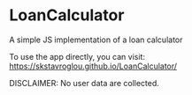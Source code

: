 # LoanCalculator
A simple JS implementation of a loan calculator

To use the app directly, you can visit: https://skstavroglou.github.io/LoanCalculator/

DISCLAIMER: No user data are collected.
